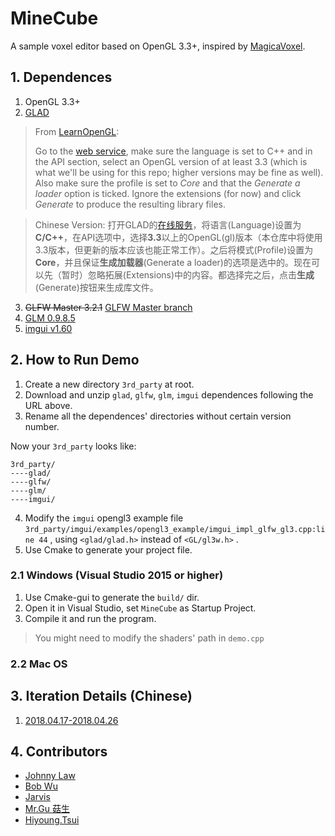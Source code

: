 # MineCube
 A sample voxel editor based on OpenGL 3.3+, inspired by [MagicaVoxel](https://ephtracy.github.io/).



## 1. Dependences

1. OpenGL 3.3+
2. [GLAD](https://github.com/Dav1dde/glad)


> From [LearnOpenGL](https://learnopengl.com/Getting-started/Creating-a-window):
>
> Go to the [web service](http://glad.dav1d.de/), make sure the language is set to C++ and in the API section, select an OpenGL version of at least 3.3 (which is what we'll be using for this repo; higher versions may be fine as well). Also make sure the profile is set to *Core* and that the *Generate a loader* option is ticked. Ignore the extensions (for now) and click *Generate* to produce the resulting library files.

> Chinese Version: 打开GLAD的[在线服务](http://glad.dav1d.de/)，将语言(Language)设置为**C/C++**，在API选项中，选择**3.3**以上的OpenGL(gl)版本（本仓库中将使用3.3版本，但更新的版本应该也能正常工作）。之后将模式(Profile)设置为**Core**，并且保证**生成加载器**(Generate a loader)的选项是选中的。现在可以先（暂时）忽略拓展(Extensions)中的内容。都选择完之后，点击**生成**(Generate)按钮来生成库文件。

3. ~~GLFW Master 3.2.1~~ [GLFW Master branch](https://github.com/glfw/glfw)
4. [GLM 0.9.8.5](https://github.com/g-truc/glm/releases/tag/0.9.8.5)
5. [imgui v1.60](https://github.com/ocornut/imgui/releases/tag/v1.60)



## 2. How to Run Demo 

1. Create a new directory  `3rd_party` at root.
2. Download and unzip `glad`, `glfw`, `glm`, `imgui` dependences  following the URL above. 
3. Rename all the dependences' directories without certain version number.

Now your `3rd_party` looks like:

```
3rd_party/
----glad/
----glfw/
----glm/
----imgui/
```

4. Modify the `imgui` opengl3 example file `3rd_party/imgui/examples/opengl3_example/imgui_impl_glfw_gl3.cpp:line 44`  , using `<glad/glad.h>` instead of `<GL/gl3w.h>` .
5. Use Cmake to generate your project file.

### 2.1 Windows (Visual Studio 2015 or higher)

1. Use Cmake-gui to generate the `build/` dir.
2. Open it in Visual Studio, set `MineCube` as Startup Project.
3. Compile it and run the program.

> You might need to modify the shaders' path in `demo.cpp`

### 2.2 Mac OS




## 3. Iteration Details (Chinese)

1. [2018.04.17-2018.04.26](./doc/Iterations_doc/第一轮迭代.md)



## 4. Contributors

- [Johnny Law](https://longjj.com/)
- [Bob Wu](https://github.com/Bowenwu1)
- [Jarvis](https://github.com/Ace-0)
- [Mr.Gu 菇生](https://github.com/mgsweet)
- [Hiyoung.Tsui](https://github.com/15331335)